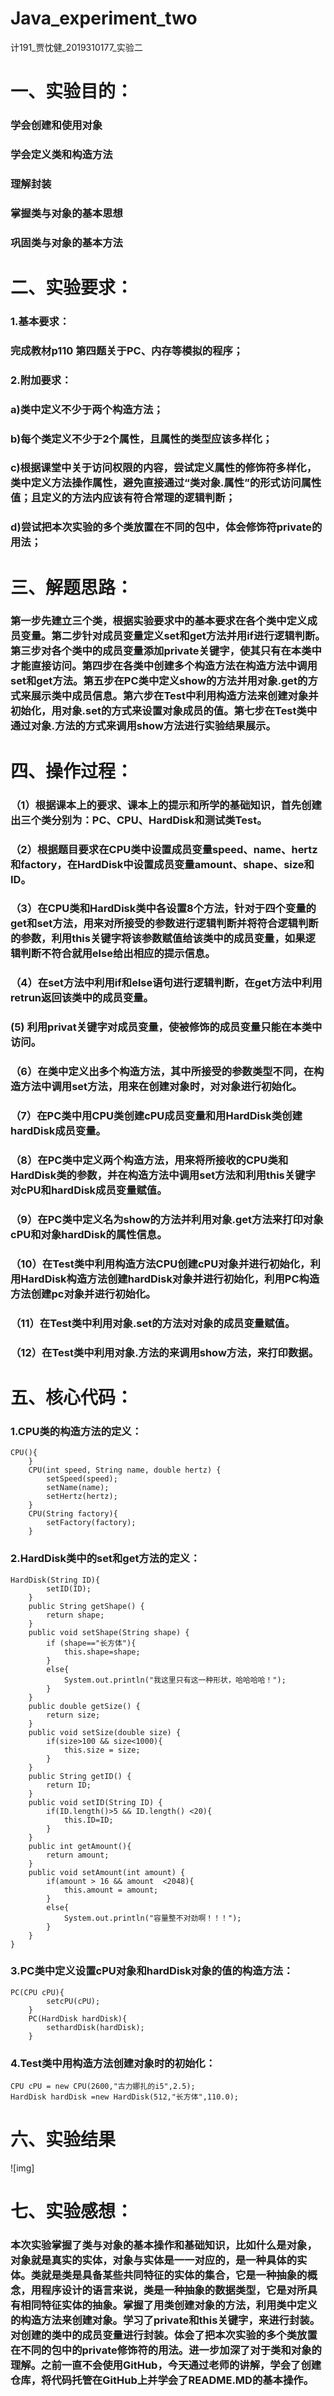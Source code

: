 # Java_experiment_two
计191_贾忱健_2019310177_实验二
# 一、实验目的：
### 学会创建和使用对象
### 学会定义类和构造方法
### 理解封装
### 掌握类与对象的基本思想
### 巩固类与对象的基本方法
# 二、实验要求：
### 1.基本要求：
### 完成教材p110 第四题关于PC、内存等模拟的程序；
### 2.附加要求：
### a)类中定义不少于两个构造方法；
### b)每个类定义不少于2个属性，且属性的类型应该多样化；
### c)根据课堂中关于访问权限的内容，尝试定义属性的修饰符多样化，类中定义方法操作属性，避免直接通过“类对象.属性”的形式访问属性值；且定义的方法内应该有符合常理的逻辑判断；
### d)尝试把本次实验的多个类放置在不同的包中，体会修饰符private的用法；
# 三、解题思路：
### 第一步先建立三个类，根据实验要求中的基本要求在各个类中定义成员变量。第二步针对成员变量定义set和get方法并用if进行逻辑判断。第三步对各个类中的成员变量添加private关键字，使其只有在本类中才能直接访问。第四步在各类中创建多个构造方法在构造方法中调用set和get方法。第五步在PC类中定义show的方法并用对象.get的方式来展示类中成员信息。第六步在Test中利用构造方法来创建对象并初始化，用对象.set的方式来设置对象成员的值。第七步在Test类中通过对象.方法的方式来调用show方法进行实验结果展示。
# 四、操作过程：
### （1）根据课本上的要求、课本上的提示和所学的基础知识，首先创建出三个类分别为：PC、CPU、HardDisk和测试类Test。
### （2）根据题目要求在CPU类中设置成员变量speed、name、hertz和factory，在HardDisk中设置成员变量amount、shape、size和ID。
### （3）在CPU类和HardDisk类中各设置8个方法，针对于四个变量的get和set方法，用来对所接受的参数进行逻辑判断并将符合逻辑判断的参数，利用this关键字将该参数赋值给该类中的成员变量，如果逻辑判断不符合就用else给出相应的提示信息。
### （4）在set方法中利用if和else语句进行逻辑判断，在get方法中利用retrun返回该类中的成员变量。
###  (5) 利用privat关键字对成员变量，使被修饰的成员变量只能在本类中访问。
### （6）在类中定义出多个构造方法，其中所接受的参数类型不同，在构造方法中调用set方法，用来在创建对象时，对对象进行初始化。
### （7）在PC类中用CPU类创建cPU成员变量和用HardDisk类创建hardDisk成员变量。
### （8）在PC类中定义两个构造方法，用来将所接收的CPU类和HardDisk类的参数，并在构造方法中调用set方法和利用this关键字对cPU和hardDisk成员变量赋值。
### （9）在PC类中定义名为show的方法并利用对象.get方法来打印对象cPU和对象hardDisk的属性信息。
### （10）在Test类中利用构造方法CPU创建cPU对象并进行初始化，利用HardDisk构造方法创建hardDisk对象并进行初始化，利用PC构造方法创建pc对象并进行初始化。
### （11）在Test类中利用对象.set的方法对对象的成员变量赋值。
### （12）在Test类中利用对象.方法的来调用show方法，来打印数据。
# 五、核心代码：
### 1.CPU类的构造方法的定义：
```
CPU(){
    }
    CPU(int speed, String name, double hertz) {
        setSpeed(speed);
        setName(name);
        setHertz(hertz);
    }
    CPU(String factory){
        setFactory(factory);
    }
```
### 2.HardDisk类中的set和get方法的定义：
```
HardDisk(String ID){
        setID(ID);
    }
    public String getShape() {
        return shape;
    }
    public void setShape(String shape) {
        if (shape=="长方体"){
            this.shape=shape;
        }
        else{
            System.out.println("我这里只有这一种形状，哈哈哈哈！");
        }
    }
    public double getSize() {
        return size;
    }
    public void setSize(double size) {
        if(size>100 && size<1000){
            this.size = size;
        }
    }
    public String getID() {
        return ID;
    }
    public void setID(String ID) {
        if(ID.length()>5 && ID.length() <20){
            this.ID=ID;
        }
    }
    public int getAmount(){
        return amount;
    }
    public void setAmount(int amount) {
        if(amount > 16 && amount  <2048){
            this.amount = amount;
        }
        else{
            System.out.println("容量整不对劲啊！！！");
        }
    }
}

```
### 3.PC类中定义设置cPU对象和hardDisk对象的值的构造方法：
```
PC(CPU cPU){
        setcPU(cPU);
    }
    PC(HardDisk hardDisk){
        sethardDisk(hardDisk);
    }
```
### 4.Test类中用构造方法创建对象时的初始化：
```
CPU cPU = new CPU(2600,"古力娜扎的i5",2.5);
HardDisk hardDisk =new HardDisk(512,"长方体",110.0);
```
# 六、实验结果
![img]
# 七、实验感想：
### 本次实验掌握了类与对象的基本操作和基础知识，比如什么是对象，对象就是真实的实体，对象与实体是一一对应的，是一种具体的实体。类就是类是具备某些共同特征的实体的集合，它是一种抽象的概念，用程序设计的语言来说，类是一种抽象的数据类型，它是对所具有相同特征实体的抽象。掌握了用类创建对象的方法，利用类中定义的构造方法来创建对象。学习了private和this关键字，来进行封装。对创建的类中的成员变量进行封装。体会了把本次实验的多个类放置在不同的包中的private修饰符的用法。进一步加深了对于类和对象的理解。之前一直不会使用GitHub，今天通过老师的讲解，学会了创建仓库，将代码托管在GitHub上并学会了README.MD的基本操作。
